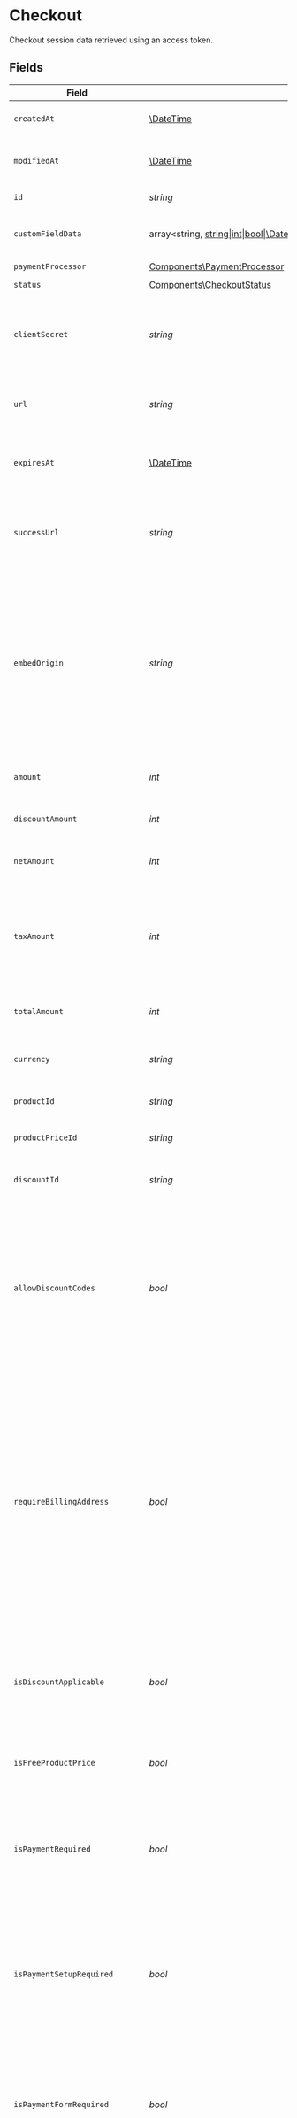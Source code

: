 # Checkout

Checkout session data retrieved using an access token.


## Fields

| Field                                                                                                                                                                                                                                                                                                            | Type                                                                                                                                                                                                                                                                                                             | Required                                                                                                                                                                                                                                                                                                         | Description                                                                                                                                                                                                                                                                                                      |
| ---------------------------------------------------------------------------------------------------------------------------------------------------------------------------------------------------------------------------------------------------------------------------------------------------------------- | ---------------------------------------------------------------------------------------------------------------------------------------------------------------------------------------------------------------------------------------------------------------------------------------------------------------- | ---------------------------------------------------------------------------------------------------------------------------------------------------------------------------------------------------------------------------------------------------------------------------------------------------------------- | ---------------------------------------------------------------------------------------------------------------------------------------------------------------------------------------------------------------------------------------------------------------------------------------------------------------- |
| `createdAt`                                                                                                                                                                                                                                                                                                      | [\DateTime](https://www.php.net/manual/en/class.datetime.php)                                                                                                                                                                                                                                                    | :heavy_check_mark:                                                                                                                                                                                                                                                                                               | Creation timestamp of the object.                                                                                                                                                                                                                                                                                |
| `modifiedAt`                                                                                                                                                                                                                                                                                                     | [\DateTime](https://www.php.net/manual/en/class.datetime.php)                                                                                                                                                                                                                                                    | :heavy_check_mark:                                                                                                                                                                                                                                                                                               | Last modification timestamp of the object.                                                                                                                                                                                                                                                                       |
| `id`                                                                                                                                                                                                                                                                                                             | *string*                                                                                                                                                                                                                                                                                                         | :heavy_check_mark:                                                                                                                                                                                                                                                                                               | The ID of the object.                                                                                                                                                                                                                                                                                            |
| `customFieldData`                                                                                                                                                                                                                                                                                                | array<string, [string\|int\|bool\|\DateTime](../../Models/Components/CheckoutCustomFieldData.md)>                                                                                                                                                                                                                | :heavy_minus_sign:                                                                                                                                                                                                                                                                                               | Key-value object storing custom field values.                                                                                                                                                                                                                                                                    |
| `paymentProcessor`                                                                                                                                                                                                                                                                                               | [Components\PaymentProcessor](../../Models/Components/PaymentProcessor.md)                                                                                                                                                                                                                                       | :heavy_check_mark:                                                                                                                                                                                                                                                                                               | N/A                                                                                                                                                                                                                                                                                                              |
| `status`                                                                                                                                                                                                                                                                                                         | [Components\CheckoutStatus](../../Models/Components/CheckoutStatus.md)                                                                                                                                                                                                                                           | :heavy_check_mark:                                                                                                                                                                                                                                                                                               | N/A                                                                                                                                                                                                                                                                                                              |
| `clientSecret`                                                                                                                                                                                                                                                                                                   | *string*                                                                                                                                                                                                                                                                                                         | :heavy_check_mark:                                                                                                                                                                                                                                                                                               | Client secret used to update and complete the checkout session from the client.                                                                                                                                                                                                                                  |
| `url`                                                                                                                                                                                                                                                                                                            | *string*                                                                                                                                                                                                                                                                                                         | :heavy_check_mark:                                                                                                                                                                                                                                                                                               | URL where the customer can access the checkout session.                                                                                                                                                                                                                                                          |
| `expiresAt`                                                                                                                                                                                                                                                                                                      | [\DateTime](https://www.php.net/manual/en/class.datetime.php)                                                                                                                                                                                                                                                    | :heavy_check_mark:                                                                                                                                                                                                                                                                                               | Expiration date and time of the checkout session.                                                                                                                                                                                                                                                                |
| `successUrl`                                                                                                                                                                                                                                                                                                     | *string*                                                                                                                                                                                                                                                                                                         | :heavy_check_mark:                                                                                                                                                                                                                                                                                               | URL where the customer will be redirected after a successful payment.                                                                                                                                                                                                                                            |
| `embedOrigin`                                                                                                                                                                                                                                                                                                    | *string*                                                                                                                                                                                                                                                                                                         | :heavy_check_mark:                                                                                                                                                                                                                                                                                               | When checkout is embedded, represents the Origin of the page embedding the checkout. Used as a security measure to send messages only to the embedding page.                                                                                                                                                     |
| `amount`                                                                                                                                                                                                                                                                                                         | *int*                                                                                                                                                                                                                                                                                                            | :heavy_check_mark:                                                                                                                                                                                                                                                                                               | Amount in cents, before discounts and taxes.                                                                                                                                                                                                                                                                     |
| `discountAmount`                                                                                                                                                                                                                                                                                                 | *int*                                                                                                                                                                                                                                                                                                            | :heavy_check_mark:                                                                                                                                                                                                                                                                                               | Discount amount in cents.                                                                                                                                                                                                                                                                                        |
| `netAmount`                                                                                                                                                                                                                                                                                                      | *int*                                                                                                                                                                                                                                                                                                            | :heavy_check_mark:                                                                                                                                                                                                                                                                                               | Amount in cents, after discounts but before taxes.                                                                                                                                                                                                                                                               |
| `taxAmount`                                                                                                                                                                                                                                                                                                      | *int*                                                                                                                                                                                                                                                                                                            | :heavy_check_mark:                                                                                                                                                                                                                                                                                               | Sales tax amount in cents. If `null`, it means there is no enough information yet to calculate it.                                                                                                                                                                                                               |
| `totalAmount`                                                                                                                                                                                                                                                                                                    | *int*                                                                                                                                                                                                                                                                                                            | :heavy_check_mark:                                                                                                                                                                                                                                                                                               | Amount in cents, after discounts and taxes.                                                                                                                                                                                                                                                                      |
| `currency`                                                                                                                                                                                                                                                                                                       | *string*                                                                                                                                                                                                                                                                                                         | :heavy_check_mark:                                                                                                                                                                                                                                                                                               | Currency code of the checkout session.                                                                                                                                                                                                                                                                           |
| `productId`                                                                                                                                                                                                                                                                                                      | *string*                                                                                                                                                                                                                                                                                                         | :heavy_check_mark:                                                                                                                                                                                                                                                                                               | ID of the product to checkout.                                                                                                                                                                                                                                                                                   |
| `productPriceId`                                                                                                                                                                                                                                                                                                 | *string*                                                                                                                                                                                                                                                                                                         | :heavy_check_mark:                                                                                                                                                                                                                                                                                               | ID of the product price to checkout.                                                                                                                                                                                                                                                                             |
| `discountId`                                                                                                                                                                                                                                                                                                     | *string*                                                                                                                                                                                                                                                                                                         | :heavy_check_mark:                                                                                                                                                                                                                                                                                               | ID of the discount applied to the checkout.                                                                                                                                                                                                                                                                      |
| `allowDiscountCodes`                                                                                                                                                                                                                                                                                             | *bool*                                                                                                                                                                                                                                                                                                           | :heavy_check_mark:                                                                                                                                                                                                                                                                                               | Whether to allow the customer to apply discount codes. If you apply a discount through `discount_id`, it'll still be applied, but the customer won't be able to change it.                                                                                                                                       |
| `requireBillingAddress`                                                                                                                                                                                                                                                                                          | *bool*                                                                                                                                                                                                                                                                                                           | :heavy_check_mark:                                                                                                                                                                                                                                                                                               | Whether to require the customer to fill their full billing address, instead of just the country. Customers in the US will always be required to fill their full address, regardless of this setting. If you preset the billing address, this setting will be automatically set to `true`.                        |
| `isDiscountApplicable`                                                                                                                                                                                                                                                                                           | *bool*                                                                                                                                                                                                                                                                                                           | :heavy_check_mark:                                                                                                                                                                                                                                                                                               | Whether the discount is applicable to the checkout. Typically, free and custom prices are not discountable.                                                                                                                                                                                                      |
| `isFreeProductPrice`                                                                                                                                                                                                                                                                                             | *bool*                                                                                                                                                                                                                                                                                                           | :heavy_check_mark:                                                                                                                                                                                                                                                                                               | Whether the product price is free, regardless of discounts.                                                                                                                                                                                                                                                      |
| `isPaymentRequired`                                                                                                                                                                                                                                                                                              | *bool*                                                                                                                                                                                                                                                                                                           | :heavy_check_mark:                                                                                                                                                                                                                                                                                               | Whether the checkout requires payment, e.g. in case of free products or discounts that cover the total amount.                                                                                                                                                                                                   |
| `isPaymentSetupRequired`                                                                                                                                                                                                                                                                                         | *bool*                                                                                                                                                                                                                                                                                                           | :heavy_check_mark:                                                                                                                                                                                                                                                                                               | Whether the checkout requires setting up a payment method, regardless of the amount, e.g. subscriptions that have first free cycles.                                                                                                                                                                             |
| `isPaymentFormRequired`                                                                                                                                                                                                                                                                                          | *bool*                                                                                                                                                                                                                                                                                                           | :heavy_check_mark:                                                                                                                                                                                                                                                                                               | Whether the checkout requires a payment form, whether because of a payment or payment method setup.                                                                                                                                                                                                              |
| `customerId`                                                                                                                                                                                                                                                                                                     | *string*                                                                                                                                                                                                                                                                                                         | :heavy_check_mark:                                                                                                                                                                                                                                                                                               | N/A                                                                                                                                                                                                                                                                                                              |
| `isBusinessCustomer`                                                                                                                                                                                                                                                                                             | *bool*                                                                                                                                                                                                                                                                                                           | :heavy_check_mark:                                                                                                                                                                                                                                                                                               | Whether the customer is a business or an individual. If `true`, the customer will be required to fill their full billing address and billing name.                                                                                                                                                               |
| `customerName`                                                                                                                                                                                                                                                                                                   | *string*                                                                                                                                                                                                                                                                                                         | :heavy_check_mark:                                                                                                                                                                                                                                                                                               | Name of the customer.                                                                                                                                                                                                                                                                                            |
| `customerEmail`                                                                                                                                                                                                                                                                                                  | *string*                                                                                                                                                                                                                                                                                                         | :heavy_check_mark:                                                                                                                                                                                                                                                                                               | Email address of the customer.                                                                                                                                                                                                                                                                                   |
| `customerIpAddress`                                                                                                                                                                                                                                                                                              | *string*                                                                                                                                                                                                                                                                                                         | :heavy_check_mark:                                                                                                                                                                                                                                                                                               | N/A                                                                                                                                                                                                                                                                                                              |
| `customerBillingName`                                                                                                                                                                                                                                                                                            | *string*                                                                                                                                                                                                                                                                                                         | :heavy_check_mark:                                                                                                                                                                                                                                                                                               | N/A                                                                                                                                                                                                                                                                                                              |
| `customerBillingAddress`                                                                                                                                                                                                                                                                                         | [Components\Address](../../Models/Components/Address.md)                                                                                                                                                                                                                                                         | :heavy_check_mark:                                                                                                                                                                                                                                                                                               | N/A                                                                                                                                                                                                                                                                                                              |
| `customerTaxId`                                                                                                                                                                                                                                                                                                  | *string*                                                                                                                                                                                                                                                                                                         | :heavy_check_mark:                                                                                                                                                                                                                                                                                               | N/A                                                                                                                                                                                                                                                                                                              |
| `paymentProcessorMetadata`                                                                                                                                                                                                                                                                                       | array<string, *string*>                                                                                                                                                                                                                                                                                          | :heavy_check_mark:                                                                                                                                                                                                                                                                                               | N/A                                                                                                                                                                                                                                                                                                              |
| `customerBillingAddressFields`                                                                                                                                                                                                                                                                                   | [Components\CheckoutCustomerBillingAddressFields](../../Models/Components/CheckoutCustomerBillingAddressFields.md)                                                                                                                                                                                               | :heavy_check_mark:                                                                                                                                                                                                                                                                                               | N/A                                                                                                                                                                                                                                                                                                              |
| `metadata`                                                                                                                                                                                                                                                                                                       | array<string, [string\|int\|float\|bool](../../Models/Components/CheckoutMetadata.md)>                                                                                                                                                                                                                           | :heavy_check_mark:                                                                                                                                                                                                                                                                                               | N/A                                                                                                                                                                                                                                                                                                              |
| `externalCustomerId`                                                                                                                                                                                                                                                                                             | *string*                                                                                                                                                                                                                                                                                                         | :heavy_check_mark:                                                                                                                                                                                                                                                                                               | ID of the customer in your system. If a matching customer exists on Polar, the resulting order will be linked to this customer. Otherwise, a new customer will be created with this external ID set.                                                                                                             |
| ~~`customerExternalId`~~                                                                                                                                                                                                                                                                                         | *string*                                                                                                                                                                                                                                                                                                         | :heavy_check_mark:                                                                                                                                                                                                                                                                                               | : warning: ** DEPRECATED **: This will be removed in a future release, please migrate away from it as soon as possible.                                                                                                                                                                                          |
| `products`                                                                                                                                                                                                                                                                                                       | array<[Components\CheckoutProduct](../../Models/Components/CheckoutProduct.md)>                                                                                                                                                                                                                                  | :heavy_check_mark:                                                                                                                                                                                                                                                                                               | List of products available to select.                                                                                                                                                                                                                                                                            |
| `product`                                                                                                                                                                                                                                                                                                        | [Components\CheckoutProduct](../../Models/Components/CheckoutProduct.md)                                                                                                                                                                                                                                         | :heavy_check_mark:                                                                                                                                                                                                                                                                                               | Product data for a checkout session.                                                                                                                                                                                                                                                                             |
| `productPrice`                                                                                                                                                                                                                                                                                                   | [Components\LegacyRecurringProductPriceFixed\|Components\LegacyRecurringProductPriceCustom\|Components\LegacyRecurringProductPriceFree\|Components\ProductPriceFixed\|Components\ProductPriceCustom\|Components\ProductPriceFree\|Components\ProductPriceMeteredUnit](../../Models/Components/CheckoutProductPrice.md) | :heavy_check_mark:                                                                                                                                                                                                                                                                                               | Price of the selected product.                                                                                                                                                                                                                                                                                   |
| `discount`                                                                                                                                                                                                                                                                                                       | [Components\CheckoutDiscountFixedOnceForeverDuration\|Components\CheckoutDiscountFixedRepeatDuration\|Components\CheckoutDiscountPercentageOnceForeverDuration\|Components\CheckoutDiscountPercentageRepeatDuration](../../Models/Components/CheckoutDiscount.md)                                                | :heavy_check_mark:                                                                                                                                                                                                                                                                                               | N/A                                                                                                                                                                                                                                                                                                              |
| `subscriptionId`                                                                                                                                                                                                                                                                                                 | *string*                                                                                                                                                                                                                                                                                                         | :heavy_check_mark:                                                                                                                                                                                                                                                                                               | N/A                                                                                                                                                                                                                                                                                                              |
| `attachedCustomFields`                                                                                                                                                                                                                                                                                           | array<[Components\AttachedCustomField](../../Models/Components/AttachedCustomField.md)>                                                                                                                                                                                                                          | :heavy_check_mark:                                                                                                                                                                                                                                                                                               | N/A                                                                                                                                                                                                                                                                                                              |
| `customerMetadata`                                                                                                                                                                                                                                                                                               | array<string, [string\|int\|bool](../../Models/Components/CustomerMetadata.md)>                                                                                                                                                                                                                                  | :heavy_check_mark:                                                                                                                                                                                                                                                                                               | N/A                                                                                                                                                                                                                                                                                                              |